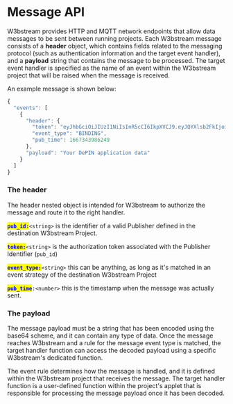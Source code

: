 # Message API

W3bstream provides HTTP and MQTT network endpoints that allow data messages to be sent between running projects. Each W3bstream message consists of a **header** object, which contains fields related to the messaging protocol (such as authentication information and the target event handler), and a **payload** string that contains the message to be processed. The target event handler is specified as the name of an event within the W3bstream project that will be raised when the message is received.

An example message is shown below:

```javascript
{
  "events": [
    {
      "header": {
        "token": "eyJhbGciOiJIUzI1NiIsInR5cCI6IkpXVCJ9.eyJQYXlsb2FkIjoiNDUwNTI4NzAxMjc2NTcwMyIsImlzcyI6InNydi1hcHBsZXQtbWdyIiwiZXhwIjoxNjY4Mzk4MDYxfQ._Q5ZaBP5FSa09s0FCn7CBcMCty9hkM5TDu5q1wTvwB8",
        "event_type": "BINDING",
        "pub_time": 1667343986249
      },
      "payload": "Your DePIN application data"
    }
  ]
}
```

### The header

The header nested object is intended for W3bstream to authorize the message and route it to the right handler.

<mark style="color:blue;">**`pub_id:`**</mark>`<string>` is the identifier of a valid Publisher defined in the destination W3bstream Project.

<mark style="color:blue;">**`token:`**</mark>`<string>` is the authorization token associated with the Publisher Identifier (`pub_id`)

<mark style="color:blue;">**`event_type:`**</mark>`<string>` this can be anything, as long as it's matched in an event strategy of the destination W3bstream Project

<mark style="color:blue;">**`pub_time`**</mark>`:<number>` this is the timestamp when the message was actually sent.

### The payload

The message payload must be a string that has been encoded using the base64 scheme, and it can contain any type of data. Once the message reaches W3bstream and a rule for the message event type is matched, the target handler function can access the decoded payload using a specific W3bstream's dedicated function.&#x20;

The event rule determines how the message is handled, and it is defined within the W3bstream project that receives the message. The target handler function is a user-defined function within the project's applet that is responsible for processing the message payload once it has been decoded.

